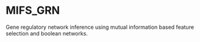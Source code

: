 # MIFS_GRN
Gene regulatory network inference using mutual information based feature selection and boolean networks.